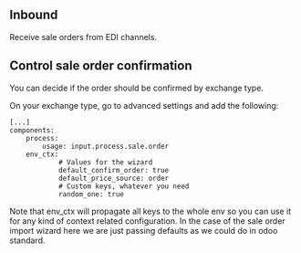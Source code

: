 ## Inbound

Receive sale orders from EDI channels.

## Control sale order confirmation

You can decide if the order should be confirmed by exchange type.

On your exchange type, go to advanced settings and add the following:

    [...]
    components:
        process:
            usage: input.process.sale.order
        env_ctx:
                # Values for the wizard
                default_confirm_order: true
                default_price_source: order
                # Custom keys, whatever you need
                random_one: true

Note that env_ctx will propagate all keys to the whole env so you can
use it for any kind of context related configuration. In the case of the
sale order import wizard here we are just passing defaults as we could
do in odoo standard.
